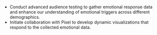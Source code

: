 - Conduct advanced audience testing to gather emotional response data and enhance our understanding of emotional triggers across different demographics.
- Initiate collaboration with Pixel to develop dynamic visualizations that respond to the collected emotional data.